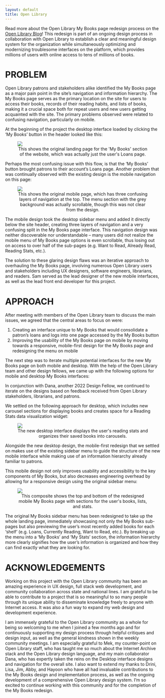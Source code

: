 ```yaml
---
layout: default
title: Open Library
---
```



Read more about the Open Library My Books page redesign process on the [Open Library Blog](https://blog.openlibrary.org/2022/12/27/a-brand-new-my-books-experience/)! This redesign is part of an ongoing design process in collaboration with Open Library to establish a clear and meaningful design system for the organization while simultaneously optimizing and modernizing troublesome interfaces on the platform, which provides millions of users with online access to tens of millions of books. 

# PROBLEM

Open Library patrons and stakeholders alike identified the My Books page as a major pain point in the site’s navigation and information hierarchy. The My Books page serves as the primary location on the site for users to access their books, records of their reading habits, and lists of books, making it a crucial space both for repeat users and new users getting acquainted with the site. The primary problems observed were related to confusing navigation, particularly on mobile.

At the beginning of the project the desktop interface loaded by clicking the ‘My Books’ button in the header looked like this:

<figure>
    <img src="./assets/img/OpenLibraryOGDesktop.png">
    <figcaption align="center">
        This shows the original landing page for the 'My Books' section of the website, which was actually just the user's Loans page. 
    </figcaption>
</figure>

Perhaps the most confusing issue with this flow, is that the ‘My Books’ button brought patrons to their account’s Loans page. Another problem that was continually observed with the existing design is the mobile navigation on this page:

<figure>
    <img src="./assets/img/OpenLibraryOGMobile.png">
    <figcaption align="center">
        This shows the original mobile page, which has three confusing layers of navigation at the top. The menu section with the grey background was actually scrollable, though this was not clear from the design.
    </figcaption>
</figure>

The mobile design took the desktop sidebar menu and added it directly below the site header, creating three layers of navigation and a very confusing split in the My Books page interface. This navigation design was neither discoverable nor understandable – many users did not realize the mobile menu of My Books page options is even scrollable, thus losing out on access to over half of the sub-pages (e.g. Want to Read, Already Read, Reading Stats, etc.).

The solution to these glaring design flaws was an iterative approach to overhauling the My Books page, involving numerous Open Library users and stakeholders including UX designers, software engineers, librarians, and readers. Sam served as the lead designer of the new mobile interfaces, as well as the lead front end developer for this project.

# APPROACH

After meeting with members of the Open Library team to discuss the main issues, we agreed that the central areas to focus on were:

1. Creating an interface unique to My Books that would consolidate a patron’s loans and logs into one page accessed by the My Books button
1. Improving the usability of the My Books page on mobile by moving towards a responsive, mobile-first design for the My Books page and redesigning the menu on mobile

The next step was to iterate multiple potential interfaces for the new My Books page on both mobile and desktop. With the help of the Open Library team and other design fellows, we came up with the following options for mobile and desktop My Books interfaces:

In conjunction with Dana, another 2022 Design Fellow, we continued to iterate on the designs based on feedback received from Open Library stakeholders, librarians, and patrons. 

We settled on the following approach for desktop, which includes new carousel sections for displaying books and creates space for a Reading Stats data visualization widget:

<figure>
    <img src="./assets/img/OpenLibraryNewDesktop.png">
    <figcaption align="center">
        The new desktop interface displays the user's reading stats and organizes their saved books into carousels.
    </figcaption>
</figure>

Alongside the new desktop design, the mobile-first redesign that we settled on makes use of the existing sidebar menu to guide the structure of the new mobile interface while making use of an information hierarchy already familiar to patrons. 

This mobile design not only improves usability and accessibility to the key components of My Books, but also decreases engineering overhead by allowing for a responsive design using the original sidebar menu:

<figure>
    <img src="./assets/img/OpenLibraryNewMobile_full.png">
    <figcaption align="center">
        This composite shows the top and bottom of the redesigned mobile My Books page with sections for the user's books, lists, and stats.
    </figcaption>
</figure>

The original My Books sidebar menu has been redesigned to take up the whole landing page, immediately showcasing not only the My Books sub-pages but also previewing the user’s most recently added books for each ‘shelf’ (e.g. Loans, Currently Reading, Want to Read, etc.). By breaking up the menu into a ‘My Books’ and ‘My Stats’ section, the information hierarchy more clearly signifies how the user’s information is organized and how they can find exactly what they are looking for.

# ACKNOWLEDGEMENTS

Working on this project with the Open Library community has been an amazing experience in UX design, full stack web development, and community collaboration across state and national lines. I am grateful to be able to contribute to a project that is so meaningful to so many people through its unique ability to disseminate knowledge freely to anyone with Internet access. It was also a fun way to expand my web design and development experience. 

I am immensely grateful to the Open Library community as a whole for being so welcoming to me when I joined a few months ago and for continuously supporting my design process through helpful critiques and design input, as well as the general kindness shown in the weekly community meetings. I am especially grateful to Mek, my counter-point on Open Library staff, who has taught me so much about the Internet Archive stack and the Open Library design language, and my main collaborator Dana, who has expertly taken the reins on the Desktop interface designs and navigation for the overall site. I also want to extend my thanks to Drini, Lisa, Jim, Abby, and Hayoon who have all had invaluable contributions to the My Books design and implementation process, as well as the ongoing development of a comprehensive Open Library design system. I’m so excited to continue working with this community and for the completion of the My Books redesign. 

